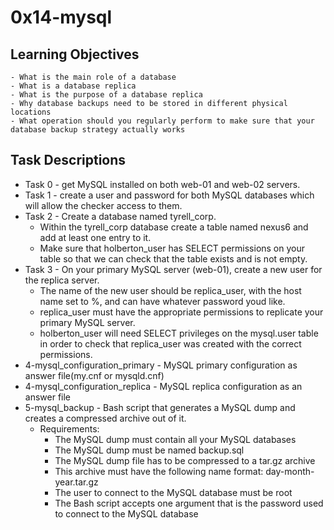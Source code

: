 # 0x14-mysql

## Learning Objectives
    - What is the main role of a database
    - What is a database replica
    - What is the purpose of a database replica
    - Why database backups need to be stored in different physical locations
    - What operation should you regularly perform to make sure that your database backup strategy actually works

## Task Descriptions

- Task 0 - get MySQL installed on both web-01 and web-02 servers.
- Task 1 - create a user and password for both MySQL databases which will allow the checker access to them.
- Task 2 - Create a database named tyrell_corp.
    - Within the tyrell_corp database create a table named nexus6 and add at least one entry to it.
    - Make sure that holberton_user has SELECT permissions on your table so that we can check that the table exists and is not empty.
- Task 3 - On your primary MySQL server (web-01), create a new user for the replica server.
    - The name of the new user should be replica_user, with the host name set to %, and can have whatever password youd like.
    - replica_user must have the appropriate permissions to replicate your primary MySQL server.
    - holberton_user will need SELECT privileges on the mysql.user table in order to check that replica_user was created with the correct permissions.
- 4-mysql_configuration_primary - MySQL primary configuration as answer file(my.cnf or mysqld.cnf)
- 4-mysql_configuration_replica - MySQL replica configuration as an answer file
- 5-mysql_backup - Bash script that generates a MySQL dump and creates a compressed archive out of it.
    - Requirements:
        - The MySQL dump must contain all your MySQL databases
        - The MySQL dump must be named backup.sql
        - The MySQL dump file has to be compressed to a tar.gz archive
        - This archive must have the following name format: day-month-year.tar.gz
        - The user to connect to the MySQL database must be root
        - The Bash script accepts one argument that is the password used to connect to the MySQL database
